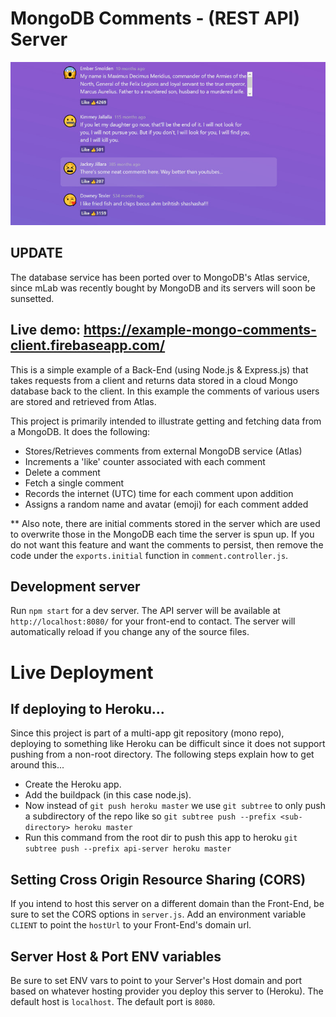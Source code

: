 # MongoDB Comments - (REST API) Server

![Preview](https://github.com/dieharders/example-mongo-comments/blob/master/preview-2.jpg)

## UPDATE

The database service has been ported over to MongoDB's Atlas service, since mLab was recently bought by MongoDB and its servers will soon be sunsetted.

## Live demo: https://example-mongo-comments-client.firebaseapp.com/

This is a simple example of a Back-End (using Node.js & Express.js) that takes requests from a client and returns data stored in a cloud Mongo database back to the client. In this example the comments of various users are stored and retrieved from Atlas.

This project is primarily intended to illustrate getting and fetching data from a MongoDB. It does the following:

- Stores/Retrieves comments from external MongoDB service (Atlas)
- Increments a 'like' counter associated with each comment
- Delete a comment
- Fetch a single comment
- Records the internet (UTC) time for each comment upon addition
- Assigns a random name and avatar (emoji) for each comment added

** Also note, there are initial comments stored in the server which are used to overwrite those in the MongoDB each time the server is spun up. If you do not want this feature and want the comments to persist, then remove the code under the `exports.initial` function in `comment.controller.js`.

## Development server

Run `npm start` for a dev server. The API server will be available at `http://localhost:8080/` for your front-end to contact. The server will automatically reload if you change any of the source files.

# Live Deployment

## If deploying to Heroku...

Since this project is part of a multi-app git repository (mono repo), deploying to something like Heroku can be difficult since it does not support pushing from a non-root directory. The following steps explain how to get around this...

- Create the Heroku app.
- Add the buildpack (in this case node.js).
- Now instead of `git push heroku master` we use `git subtree` to only push a subdirectory of the repo like so `git subtree push --prefix <sub-directory> heroku master`
- Run this command from the root dir to push this app to heroku `git subtree push --prefix api-server heroku master`

## Setting Cross Origin Resource Sharing (CORS)

If you intend to host this server on a different domain than the Front-End, be sure to set the CORS options in `server.js`. Add an environment variable `CLIENT` to point the `hostUrl` to your Front-End's domain url.

## Server Host & Port ENV variables

Be sure to set ENV vars to point to your Server's Host domain and port based on whatever hosting provider you deploy this server to (Heroku). The default host is `localhost`. The default port is `8080`.
